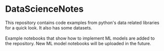 # DataScienceNotes

This repository contains code examples from python's data related libraries for a quick look. It also has some datasets.
</br></br>
Example notebooks that show how to implement ML models are added to the repository. New ML model notebooks will be uploaded in the future.
